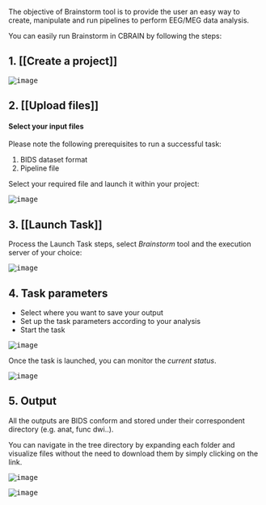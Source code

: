 The objective of Brainstorm tool is to provide the user an easy way to create, manipulate and run pipelines to perform EEG/MEG data analysis.

You can easily run Brainstorm in CBRAIN by following the steps:

## 1. [[Create a project]]

<kbd>![image](https://github.com/aces/cbrain/assets/115739667/50e03c89-58bd-4f70-bdc2-242674e5a802)</kbd>

## 2. [[Upload files]]

#### Select your input files
Please note the following prerequisites to run a successful task:
1. BIDS dataset format
2. Pipeline file

Select your required file and launch it within your project:

<kbd>![image](https://github.com/aces/cbrain/assets/115739667/ec98a674-bfe8-4bca-ba36-62f4c7e211b6)</kbd>

## 3. [[Launch Task]]

Process the Launch Task steps, select _Brainstorm_ tool and the execution server of your choice:
 
<kbd>![image](https://github.com/aces/cbrain/assets/115739667/3d0a9916-95fb-4f1d-81fb-d575585af3e2)</kbd>

## 4. Task parameters

* Select where you want to save your output 
* Set up the task parameters according to your analysis
* Start the task 

<kbd>![image](https://github.com/aces/cbrain/assets/115739667/3a29cde2-d998-4344-ab50-b5d6d6628d47)</kbd>

Once the task is launched, you can monitor the _current status_.

<kbd>![image](https://github.com/aces/cbrain/assets/115739667/dc4bd8e7-4369-4cca-afcc-c5193492dc9d)</kbd>

## 5. Output 

All the outputs are BIDS conform and stored under their correspondent directory (e.g. anat, func dwi..). 

You can navigate in the tree directory by expanding each folder and visualize files without the need to download them by simply clicking on the link.

<kbd>![image](https://github.com/aces/cbrain/assets/115739667/ad7e5719-a58c-4d69-8d8a-f4fc949d9b9b)</kbd>

<kbd>![image](https://github.com/aces/cbrain/assets/115739667/e6d9d309-fef7-44e0-87df-8d1d9090c120)</kbd>


